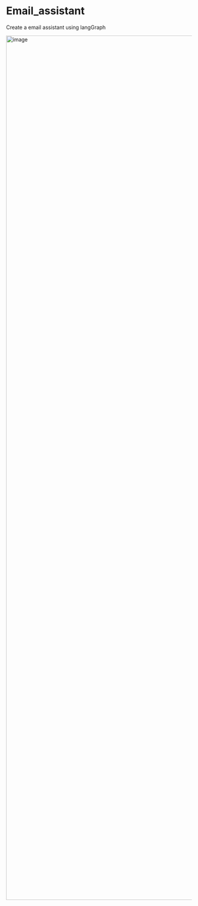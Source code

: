 # Email_assistant
Create a email assistant using langGraph

<img width="4552" height="2337" alt="image" src="https://github.com/user-attachments/assets/cd765cc1-ca9b-49e2-be16-883ed1e0c9f5" />
